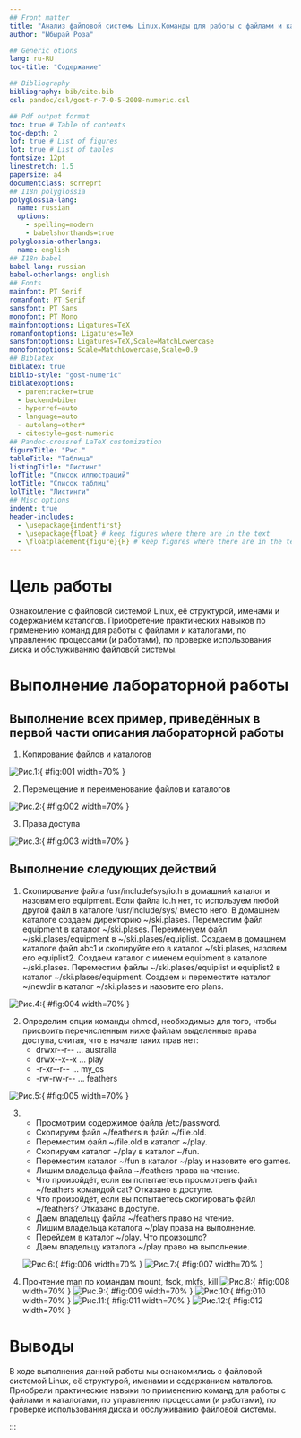 ```yaml
---
## Front matter
title: "Анализ файловой системы Linux.Команды для работы с файлами и каталогами"
author: "Ыбырай Роза"

## Generic otions
lang: ru-RU
toc-title: "Содержание"

## Bibliography
bibliography: bib/cite.bib
csl: pandoc/csl/gost-r-7-0-5-2008-numeric.csl

## Pdf output format
toc: true # Table of contents
toc-depth: 2
lof: true # List of figures
lot: true # List of tables
fontsize: 12pt
linestretch: 1.5
papersize: a4
documentclass: scrreprt
## I18n polyglossia
polyglossia-lang:
  name: russian
  options:
	- spelling=modern
	- babelshorthands=true
polyglossia-otherlangs:
  name: english
## I18n babel
babel-lang: russian
babel-otherlangs: english
## Fonts
mainfont: PT Serif
romanfont: PT Serif
sansfont: PT Sans
monofont: PT Mono
mainfontoptions: Ligatures=TeX
romanfontoptions: Ligatures=TeX
sansfontoptions: Ligatures=TeX,Scale=MatchLowercase
monofontoptions: Scale=MatchLowercase,Scale=0.9
## Biblatex
biblatex: true
biblio-style: "gost-numeric"
biblatexoptions:
  - parentracker=true
  - backend=biber
  - hyperref=auto
  - language=auto
  - autolang=other*
  - citestyle=gost-numeric
## Pandoc-crossref LaTeX customization
figureTitle: "Рис."
tableTitle: "Таблица"
listingTitle: "Листинг"
lofTitle: "Список иллюстраций"
lotTitle: "Список таблиц"
lolTitle: "Листинги"
## Misc options
indent: true
header-includes:
  - \usepackage{indentfirst}
  - \usepackage{float} # keep figures where there are in the text
  - \floatplacement{figure}{H} # keep figures where there are in the text
---
```


# Цель работы

Ознакомление с файловой системой Linux, её структурой, именами и содержанием каталогов. Приобретение практических навыков по применению команд для работы
с файлами и каталогами, по управлению процессами (и работами), по проверке использования диска и обслуживанию файловой системы.

# Выполнение лабораторной работы

## Выполнение всех пример, приведённых в первой части описания лабораторной работы
1. Копирование файлов и каталогов
 
![Рис.1: ](image/lab5.1.jpg){ #fig:001 width=70% }

2. Перемещение и переименование файлов и каталогов

![Рис.2: ](image/lab5.2.jpg){ #fig:002 width=70% }

3. Права доступа

![Рис.3: ](image/lab5.3.jpg){ #fig:003 width=70% }
## Выполнение следующих действий

1. Скопирование файла /usr/include/sys/io.h в домашний каталог и назовим его equipment. Если файла io.h нет, то используем любой другой файл в каталоге
/usr/include/sys/ вместо него. В домашнем каталоге создаем директорию ~/ski.plases. Переместим файл equipment в каталог ~/ski.plases.
Переименуем файл ~/ski.plases/equipment в ~/ski.plases/equiplist. Создаем в домашнем каталоге файл abc1 и скопируйте его в каталог
~/ski.plases, назовем его equiplist2. Создаем каталог с именем equipment в каталоге ~/ski.plases. Переместим файлы ~/ski.plases/equiplist и equiplist2 в каталог ~/ski.plases/equipment. Создаем и переместите каталог ~/newdir в каталог ~/ski.plases и назовите его plans.

![Рис.4: ](image/lab5.4.jpg){ #fig:004 width=70% }

 2. Определим опции команды chmod, необходимые для того, чтобы присвоить перечисленным ниже файлам выделенные права доступа, считая, что в начале таких прав
нет:
	- drwxr--r-- ... australia
	- drwx--x--x ... play
	- -r-xr--r-- ... my_os
	- -rw-rw-r-- ... feathers

![Рис.5: ](image/lab5.5.jpg){ #fig:005 width=70% }

3.
	- Просмотрим содержимое файла /etc/password.
	- Скопируем файл ~/feathers в файл ~/file.old.
	- Переместим файл ~/file.old в каталог ~/play.
	- Скопируем каталог ~/play в каталог ~/fun.
	- Переместим каталог ~/fun в каталог ~/play и назовите его games.
	- Лишим владельца файла ~/feathers права на чтение.
	- Что произойдёт, если вы попытаетесь просмотреть файл ~/feathers командой cat? Отказано в доступе.
	- Что произойдёт, если вы попытаетесь скопировать файл ~/feathers? Отказано в доступе.
	- Даем владельцу файла ~/feathers право на чтение.
	- Лишим владельца каталога ~/play права на выполнение.
	- Перейдем в каталог ~/play. Что произошло?
	- Даем владельцу каталога ~/play право на выполнение.

 	![Рис.6: ](image/lab5.6.jpg){ #fig:006 width=70% }
	![Рис.7: ](image/lab5.7.jpg){ #fig:007 width=70% }
	
4. Прочтение man по командам mount, fsck, mkfs, kill
   	![Рис.8: ](image/lab5.8.jpg){ #fig:008 width=70% }
	![Рис.9: ](image/lab5.9.jpg){ #fig:009 width=70% }
	![Рис.10: ](image/lab5.10jpg){ #fig:010 width=70% }
	![Рис.11: ](image/lab5.11.jpg){ #fig:011 width=70% }
	![Рис.12: ](image/lab5.12.jpg){ #fig:012 width=70% }
# Выводы

В ходе выполнения данной работы мы ознакомились с файловой системой Linux, её структурой, именами и содержанием каталогов. Приобрели практические навыки по применению команд для работы с файлами и каталогами, по управлению процессами (и работами), по проверке использования диска и обслуживанию файловой системы.

:::
